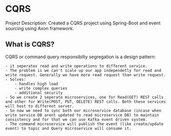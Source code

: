 # CQRS

Project Description:
Created a CQRS project using Spring-Boot and event sourcing using Axon framework.

## What is CQRS?
CQRS or command query responsibilty segregation is a design pattern:

	- it seperates read and write operations to different service.
	- The problem is we can't scale up our app independetly for read and write request. Generally we have more read request than write request.
	- Solves:
		- handles high load
		- write complex queries
		- additional security
	- So we create 2 seperate microservices, one for Read(GET) REST calls and other for Write(POST, PUT, DELETE) REST calls. Both these services will host to different server.
	- So now we need to sync both our microservice database (incase when write service DB arent updated to read microservice DB) to maintain consistency and for that we can use Kafka event driven system. 
	- The command microservice will publish the event (like create/update event) to topic and Query microservice will consume it.

 
